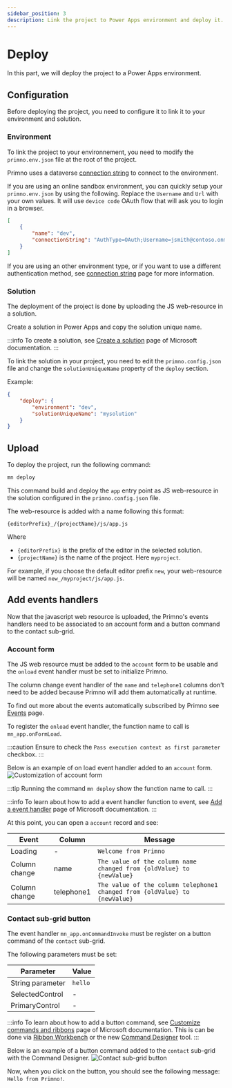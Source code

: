 ```yaml
---
sidebar_position: 3
description: Link the project to Power Apps environment and deploy it.
---
```


# Deploy

In this part, we will deploy the project to a Power Apps environment.

## Configuration

Before deploying the project, you need to configure it to link it to your environment and solution.

### Environment

To link the project to your environnement, you need to modify the `primno.env.json` file at the root of the project.

Primno uses a dataverse [connection string](https://learn.microsoft.com/en-us/power-apps/developer/data-platform/xrm-tooling/use-connection-strings-xrm-tooling-connect) to connect to the environment.

If you are using an online sandbox environment, you can quickly setup your `primno.env.json` by using the following. Replace the `Username` and `Url` with your own values. It will use `device code` OAuth flow that will ask you to login in a browser.

```json title="primno.env.json"
[
    {
        "name": "dev",
        "connectionString": "AuthType=OAuth;Username=jsmith@contoso.onmicrosoft.com;Url=https://contosotest.crm.dynamics.com;TokenCacheStorePath=./cache/token.json"
    }
]
```

If you are using an other environment type, or if you want to use a different authentication method, see [connection string](/docs/guides/configuration/environment#connection-string) page for more information.

### Solution

The deployment of the project is done by uploading the JS web-resource in a solution.

Create a solution in Power Apps and copy the solution unique name.

:::info
To create a solution, see [Create a solution](https://learn.microsoft.com/en-us/power-apps/maker/data-platform/create-solution) page of Microsoft documentation.
:::

To link the solution in your project, you need to edit the `primno.config.json` file and change the `solutionUniqueName` property of the `deploy` section.

Example:

```json title="primno.config.json"
{
    "deploy": {
        "environment": "dev",
        "solutionUniqueName": "mysolution"
    }
}
```

## Upload

To deploy the project, run the following command:

```bash
mn deploy
```

This command build and deploy the `app` entry point as JS web-resource in the solution configured in the `primno.config.json` file.

The web-resource is added with a name following this format:

```text
{editorPrefix}_/{projectName}/js/app.js
```

Where 
- `{editorPrefix}` is the prefix of the editor in the selected solution.
- `{projectName}` is the name of the project. Here `myproject`.

For example, if you choose the default editor prefix `new`, your web-resource will be named `new_/myproject/js/app.js`.

## Add events handlers

Now that the javascript web resource is uploaded, the Primno's events handlers need to be associated to an account form and a button command to the contact sub-grid.

### Account form

The JS web resource must be added to the `account` form to be usable and the `onload` event handler must be set to initialize Primno.

The column change event handler of the `name` and `telephone1` columns don't need to be added because Primno will add them automatically at runtime.

To find out more about the events automatically subscribed by Primno see [Events](/docs/guides/events) page.

To register the `onload` event handler, the function name to call is `mn_app.onFormLoad`.

:::caution
Ensure to check the `Pass execution context as first parameter` checkbox.
:::

Below is an example of on load event handler added to an `account` form.
![Customization of account form](/img/getting-started/account-onload-customization.png)

:::tip
Running the command `mn deploy` show the function name to call.
:::

:::info
To learn about how to add a event handler function to event, see [Add a event handler](https://learn.microsoft.com/en-us/power-apps/developer/model-driven-apps/clientapi/events-forms-grids?tabs=add-event-handlers-unified-interface) page of Microsoft documentation.
:::

At this point, you can open a `account` record and see:

| Event | Column | Message |
| --- | --- | --- |
| Loading | - | `Welcome from Primno` |
| Column change | name | `The value of the column name changed from {oldValue} to {newValue}` |
| Column change | telephone1 | `The value of the column telephone1 changed from {oldValue} to {newValue}` |

### Contact sub-grid button

The event handler `mn_app.onCommandInvoke` must be register on a button command of the `contact` sub-grid.

The following parameters must be set:

| Parameter | Value |
| --- | --- |
| String parameter | `hello` |
| SelectedControl | - |
| PrimaryControl | - |

:::info
To learn about how to add a button command, see [Customize commands and ribbons](https://learn.microsoft.com/en-us/power-apps/developer/model-driven-apps/customize-commands-ribbon) page of Microsoft documentation.
This is can be done via [Ribbon Workbench](https://www.xrmtoolbox.com/plugins/RibbonWorkbench2016/) or the new [Command Designer](https://learn.microsoft.com/en-us/power-apps/maker/model-driven-apps/use-command-designer) tool.
:::

Below is an example of a button command added to the `contact` sub-grid with the Command Designer.
![Contact sub-grid button](/img/getting-started/command-bar.png)

Now, when you click on the button, you should see the following message: `Hello from Primno!`.